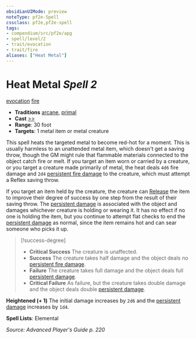 ```yaml
---
obsidianUIMode: preview
noteType: pf2e-Spell
cssclass: pf2e,pf2e-spell
tags:
- compendium/src/pf2e/apg
- spell/level/2
- trait/evocation
- trait/fire
aliases: ["Heat Metal"]
---
```

# Heat Metal *Spell 2*   
[evocation](rules/traits/evocation.md "Evocation School Trait")  [fire](rules/traits/fire.md "Fire Energy & Element Trait")  

- **Traditions** [arcane](rules/traits/arcane.md "Arcane Tradition Trait"), [primal](rules/traits/primal.md "Primal Tradition Trait")
- **Cast** [>>](rules/core-rulebook/chapter-9-playing-the-game.md#Actions "Two-Action") 
- **Range**: 30 foot
- **Targets**: 1 metal item or metal creature

This spell heats the targeted metal to become red-hot for a moment. This is usually harmless to an unattended metal item, which doesn't get a saving throw, though the GM might rule that flammable materials connected to the object catch fire or melt. If you target an item worn or carried by a creature, or you target a creature made primarily of metal, the heat deals `4d6` fire damage and `2d4` [persistent fire damage](rules/conditions.md#Persistent%20Damage) to the creature, which must attempt a Reflex saving throw.

If you target an item held by the creature, the creature can [Release](rules/actions/release.md) the item to improve their degree of success by one step from the result of their saving throw. The [persistent damage](rules/conditions.md#Persistent%20Damage) is associated with the object and damages whichever creature is holding or wearing it. It has no effect if no one is holding the item, but you continue to attempt flat checks to end the [persistent damage](rules/conditions.md#Persistent%20Damage) as normal, since the item remains hot and can sear someone who picks it up.

> [!success-degree] 
> - **Critical Success** The creature is unaffected.
> - **Success** The creature takes half damage and the object deals no [persistent fire damage](rules/conditions.md#Persistent%20Damage).
> - **Failure** The creature takes full damage and the object deals full [persistent damage](rules/conditions.md#Persistent%20Damage).
> - **Critical Failure** As failure, but the creature takes double damage and the object deals double [persistent damage](rules/conditions.md#Persistent%20Damage).

**Heightened (+ 1)** The initial damage increases by `2d6` and the [persistent damage](rules/conditions.md#Persistent%20Damage) increases by `1d4`.

**Spell Lists**: Elemental

*Source: Advanced Player's Guide p. 220*